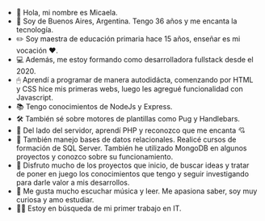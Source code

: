 - 👋 Hola, mi nombre es Micaela.
- 👀 Soy de Buenos Aires, Argentina. Tengo 36 años y me encanta la tecnología. 
- ✏️ Soy maestra de educación primaria hace 15 años, enseñar es mi vocación ❤️.  
- 💻 Además, me estoy formando como desarrolladora fullstack desde el 2020.
- 🖱 Aprendí a programar de manera autodidácta, comenzando por HTML y CSS hice mis primeras webs, luego les agregué funcionalidad con Javascript.  
- 📚 Tengo conocimientos de NodeJs y Express. 
- 🛠 También sé sobre motores de plantillas como Pug y Handlebars.  
- 🐘 Del lado del servidor, aprendí PHP y reconozco que me encanta 💘 
- 💾 También manejo bases de datos relacionales. Realicé cursos de formación de SQL Server. También he utilizado MongoDB en algunos proyectos y conozco sobre        su funcionamiento. 
- 📣 Disfruto mucho de los proyectos que inicio, de buscar ideas y tratar de poner en juego los conocimientos que tengo y seguir investigando para darle valor      a mis desarrollos.
- 🎵 Me gusta mucho escuchar música y leer. Me apasiona saber, soy muy curiosa y amo estudiar. 
- 🙋‍♀️ Estoy en búsqueda de mi primer trabajo en IT. 





<!---
micamingrone/micamingrone is a ✨ special ✨ repository because its `README.md` (this file) appears on your GitHub profile.
You can click the Preview link to take a look at your changes.
--->
